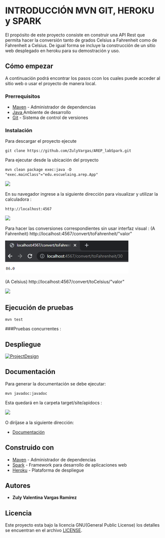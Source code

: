 # INTRODUCCIÓN MVN GIT, HEROKU y SPARK

El propósito de este proyecto consiste en construir una API Rest que permita hacer la conversión tanto de grados Celsius a Fahrenheit como de Fahrenheit a Celsius. De igual forma se incluye la construcción de un sitio web desplegado en heroku para su demostración y uso.

## Cómo empezar

A continuación podrá encontrar los pasos ccon los cuales puede acceder al sitio web o usar el proyecto de manera local.

### Prerrequisitos


* [Maven](https://maven.apache.org/) - Administrador de dependencias
* [Java ](https://www.oracle.com/co/java/technologies/javase/javase-jdk8-downloads.html)       Ambiente de desarrollo
* [Git](https://git-scm.com/) - Sistema de control de versiones

### Instalación


Para descargar el proyecto ejecute 

    git clone https://github.com/ZulyVargas/AREP_labSpark.git

Para ejecutar desde la ubicación del proyecto 

    mvn clean package exec:java -D "exec.mainClass"="edu.escuelaing.arep.App"


![](src/main/resources/view/img/javaCmd.png)

En su navegador ingrese a la siguiente dirección para visualizar y utilizar la calculadora : 

    http://localhost:4567
![](src/main/resources/view/img/localhost.png)

Para hacer las conversiones correspondientes sin usar interfaz visual :
(A Fahrenheit) http://localhost:4567/convert/toFahrenheit/"valor"

![](src/main/resources/view/img/ejemploToF.png)

(A Celsius) http://localhost:4567/convert/toCelsius/"valor"

![](src/main/resources/view/img/ejemfahrenheitToC.png.png)

## Ejecución de  pruebas

    mvn test

###Pruebas concurrentes :

    
## Despliegue

[![ProjectDesign](https://www.herokucdn.com/deploy/button.png)](https://calm-earth-36734.herokuapp.com)

## Documentación
Para generar la documentación se debe ejecutar:

    mvn javadoc:javadoc
Esta quedará en la carpeta target/site/apidocs :

![](src/main/resources/view/img/documents.png)

O diríjase a la siguiente dirección: 
* [Documentación](https://github.com/ZulyVargas/AREP_labSpark/blob/master/SparkWebL2/javadocs/index.html)

## Construido con 

* [Maven](https://maven.apache.org/) - Administrador de dependencias
* [Spark](http://sparkjava.com) - Framework para desarrollo de aplicaciones web
* [Heroku](https://heroku.com) - Plataforma de despliegue


## Autores

* **Zuly Valentina Vargas Ramírez** 


## Licencia

Este proyecto esta bajo la licencia GNU(General Public License) los detalles se encuentran en el archivo [LICENSE](LICENSE.txt).
